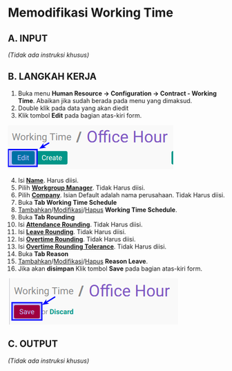 # Memodifikasi Working Time

## A. INPUT

*(Tidak ada instruksi khusus)*

## B. LANGKAH KERJA

1. Buka menu **Human Resource -> Configuration -> Contract - Working Time**. Abaikan jika sudah berada pada menu yang dimaksud.
2. Double klik pada data yang akan diedit
3. Klik tombol **Edit** pada bagian atas-kiri form.

![](../../img/working-time/tombol-edit.png)

4. Isi **[Name](./penjelasan.md#field-name)**. Harus diisi.
5. Pilih **[Workgroup Manager](./penjelasan.md#field-manajer)**. Tidak Harus diisi.
6. Pilih **[Company](./penjelasan.md#field-company)**. Isian Default adalah nama perusahaan. Tidak Harus diisi.
7. Buka **Tab Working Time Schedule**
8. <a name="l8">[Tambahkan](./add-schedule.md)/[Modifikasi](./edit-schedule.md)/[Hapus](./del-schedule.md)</a>  **Working Time Schedule**.
9. Buka **Tab Rounding**
10. Isi **[Attendance Rounding](./penjelasan.md#field-rounding-attendance)**. Tidak Harus diisi.
11. Isi **[Leave Rounding](./penjelasan.md#field-rounding-leave)**. Tidak Harus diisi.
12. Isi **[Overtime Rounding](./penjelasan.md#field-rounding-overtime)**. Tidak Harus diisi.
13. Isi **[Overtime Rounding Tolerance](./penjelasan.md#field-rounding-tolerance)**. Tidak Harus diisi.
14. Buka **Tab Reason**
15. <a name="l15">[Tambahkan](./add-schedule-leave.md)/[Modifikasi](./edit-schedule-leave.md)/[Hapus](./del-schedule-leave.md)</a>  **Reason Leave**.
16. Jika akan **disimpan** Klik tombol **Save** pada bagian atas-kiri form.

![](../../img/working-time/tombol-save-create.png)

## C. OUTPUT

*(Tidak ada instruksi khusus)*
